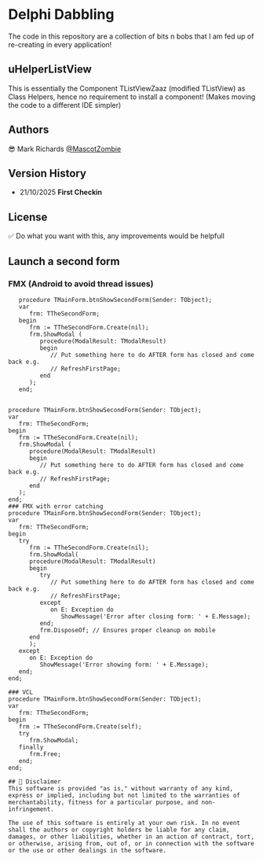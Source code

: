 # Delphi Dabbling
The code in this repository are a collection of bits n bobs that I am fed up of re-creating in every application!

## uHelperListView
This is essentially the Component TListViewZaaz (modified TListView) as Class Helpers, hence no requirement to install a component! (Makes moving the code to a different IDE simpler)

## Authors
😎 Mark Richards [@MascotZombie](https://thezombiecoders.co.uk)

## Version History
* 21/10/2025 **First Checkin**

## License
✅ Do what you want with this, any improvements would be helpfull

## Launch a second form

### FMX (Android to avoid thread issues)
```delphi
   procedure TMainForm.btnShowSecondForm(Sender: TObject);
   var
      frm: TTheSecondForm;
   begin
      frm := TTheSecondForm.Create(nil);
      frm.ShowModal (
         procedure(ModalResult: TModalResult)
         begin
            // Put something here to do AFTER form has closed and come back e.g.
            // RefreshFirstPage;
         end
      );
   end;


procedure TMainForm.btnShowSecondForm(Sender: TObject);
var
   frm: TTheSecondForm;
begin
   frm := TTheSecondForm.Create(nil);
   frm.ShowModal (
      procedure(ModalResult: TModalResult)
      begin
         // Put something here to do AFTER form has closed and come back e.g.
         // RefreshFirstPage;
      end
   );
end;
### FMX with error catching
procedure TMainForm.btnShowSecondForm(Sender: TObject);
var
   frm: TTheSecondForm;
begin
   try
      frm := TTheSecondForm.Create(nil);
      frm.ShowModal(
      procedure(ModalResult: TModalResult)
      begin
         try
            // Put something here to do AFTER form has closed and come back e.g.
            // RefreshFirstPage;
         except
            on E: Exception do
               ShowMessage('Error after closing form: ' + E.Message);
         end;
         frm.DisposeOf; // Ensures proper cleanup on mobile
      end
      );
   except
      on E: Exception do
         ShowMessage('Error showing form: ' + E.Message);
   end;
end;

### VCL
procedure TMainForm.btnShowSecondForm(Sender: TObject);
var
   frm: TTheSecondForm;
begin
   frm := TTheSecondForm.Create(self);
   try
      frm.ShowModal;
   finally
      frm.Free;
   end;
end;

## 💬 Disclaimer
This software is provided "as is," without warranty of any kind, express or implied, including but not limited to the warranties of merchantability, fitness for a particular purpose, and non-infringement.

The use of this software is entirely at your own risk. In no event shall the authors or copyright holders be liable for any claim, damages, or other liabilities, whether in an action of contract, tort, or otherwise, arising from, out of, or in connection with the software or the use or other dealings in the software.
